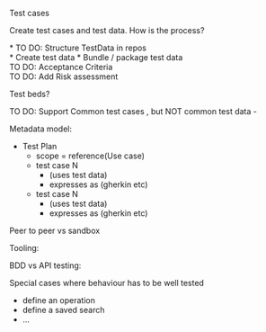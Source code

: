 Test cases

Create test cases and test data. How is the process?

<div class="todo">
* TO DO: Structure TestData in repos
</div>
* Create test data
* Bundle / package test data 

<div class="todo">
TO DO: Acceptance Criteria 
</div>

<div class="todo">
TO DO: Add Risk assessment
</div>

Test beds?

<div class="todo">
TO DO: Support Common test cases , but NOT common test data - 
</div>

Metadata model:
* Test Plan
  * scope = reference(Use case)
  * test case N
    * (uses test data)
    * expresses as (gherkin etc)
  * test case N
    * (uses test data)
    * expresses as (gherkin etc)


Peer to peer vs sandbox

Tooling:



BDD vs API testing:

Special cases where behaviour has to be well tested

* define an operation
* define a saved search
* ...